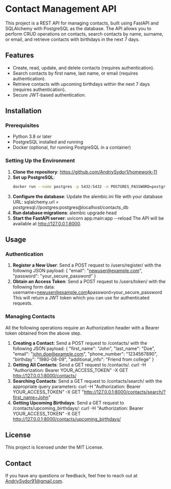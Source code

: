 # Contact Management API

This project is a REST API for managing contacts, built using FastAPI and SQLAlchemy with PostgreSQL as the database. The API allows you to perform CRUD operations on contacts, search contacts by name, surname, or email, and retrieve contacts with birthdays in the next 7 days.

## Features

- Create, read, update, and delete contacts (requires authentication).
- Search contacts by first name, last name, or email (requires authentication).
- Retrieve contacts with upcoming birthdays within the next 7 days (requires authentication).
- Secure JWT-based authentication.

## Installation

### Prerequisites

- Python 3.8 or later
- PostgreSQL installed and running
- Docker (optional, for running PostgreSQL in a container)

### Setting Up the Environment

1. **Clone the repository**: https://github.com/AndriySydor1/homework-11
2. **Set up PostgreSQL**:
   ```bash
   docker run --name postgres -p 5432:5432 -e POSTGRES_PASSWORD=postgres -d postgres
   ```
3. **Configure the database**:
   Update the alembic.ini file with your database URL:
   sqlalchemy.url = postgresql://postgres:postgres@localhost/contacts_db
4. **Run database migrations**:
   alembic upgrade head
5. **Start the FastAPI server**:
   uvicorn app.main:app --reload
   The API will be available at http://127.0.0.1:8000.

## Usage

### Authentication

1. **Register a New User**:
   Send a POST request to /users/register/ with the following JSON payload:
   {
   "email": "newuser@example.com",
   "password": "your_secure_password"
   }
2. **Obtain an Access Token**:
   Send a POST request to /users/token/ with the following form data:
   username=newuser@example.com&password=your_secure_password
   This will return a JWT token which you can use for authenticated requests.

### Managing Contacts

All the following operations require an Authorization header with a Bearer token obtained from the above step.

1. **Creating a Contact**:
   Send a POST request to /contacts/ with the following JSON payload:
   {
   "first_name": "John",
   "last_name": "Doe",
   "email": "john.doe@example.com",
   "phone_number": "1234567890",
   "birthday": "1980-08-09",
   "additional_info": "Friend from college"
   }
2. **Getting All Contacts**:
   Send a GET request to /contacts/.
   curl -H "Authorization: Bearer YOUR_ACCESS_TOKEN" -X GET http://127.0.0.1:8000/contacts/
3. **Searching Contacts**:
   Send a GET request to /contacts/search/ with the appropriate query parameters:
   curl -H "Authorization: Bearer YOUR_ACCESS_TOKEN" -X GET "http://127.0.0.1:8000/contacts/search/?first_name=John"
4. **Getting Upcoming Birthdays**:
   Send a GET request to /contacts/upcoming_birthdays/:
   curl -H "Authorization: Bearer YOUR_ACCESS_TOKEN" -X GET http://127.0.0.1:8000/contacts/upcoming_birthdays/

## License

This project is licensed under the MIT License.

## Contact

If you have any questions or feedback, feel free to reach out at AndriySydor91@gmail.com.
